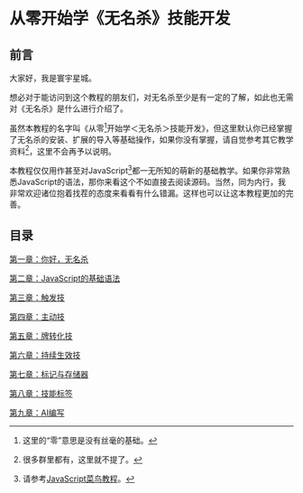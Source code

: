 # 从零开始学《无名杀》技能开发

## 前言

大家好，我是寰宇星城。

想必对于能访问到这个教程的朋友们，对无名杀至少是有一定的了解，如此也无需对《无名杀》是什么进行介绍了。

虽然本教程的名字叫《从零[^零]开始学＜无名杀＞技能开发》，但这里默认你已经掌握了无名杀的安装、扩展的导入等基础操作，如果你没有掌握，请自觉参考其它教学资料[^其它教学资料]，这里不会再予以说明。
[^零]:这里的“零”意思是没有丝毫的基础。
[^其它教学资料]:很多群里都有，这里就不提了。

本教程仅仅用作甚至对JavaScript[^JavaScript]都一无所知的萌新的基础教学。如果你非常熟悉JavaScript的语法，那你来看这个不如直接去阅读源码。当然，同为内行，我非常欢迎诸位抱着找茬的态度来看看有什么错漏。这样也可以让这本教程更加的完善。
[^JavaScript]:请参考[JavaScript菜鸟教程](https://www.runoob.com/js/js-tutorial.html)。

## 目录

[第一章：你好，无名杀](chapter1/README.MD)

[第二章：JavaScript的基础语法](chapter2/README.MD)

[第三章：触发技](chapter3/README.MD)

[第四章：主动技](chapter4/README.MD)

[第五章：牌转化技](chapter5/README.MD)

[第六章：持续生效技](chapter6/README.MD)

[第七章：标记与存储器](chapter7/README.MD)

[第八章：技能标签](chapter8/README.MD)

[第九章：AI编写](chapter9/README.MD)
